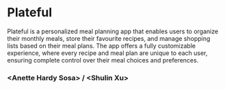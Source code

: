 # Plateful

Plateful is a personalized meal planning app that enables users to organize their monthly meals, store their favourite recipes, and manage shopping lists based on their meal plans. 
The app offers a fully customizable experience, where every recipe and meal plan are unique to each user, ensuring complete control over their meal choices and preferences.

### \<Anette Hardy Sosa\> / \<Shulin Xu\>
